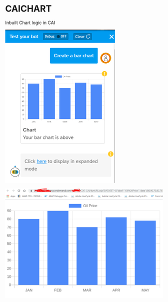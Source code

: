 # CAICHART
Inbuilt Chart logic in CAI

![alt text](https://github.com/sabarna17/CAICHART/blob/master/caichart.PNG?raw=true)

![alt text](https://github.com/sabarna17/CAICHART/blob/master/dynURL.PNG?raw=true)
